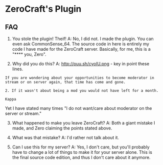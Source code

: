 ZeroCraft's Plugin
====

FAQ
----

1. You stole the plugin! Theif!
A: No, I did not. I made the plugin. You can even ask CommonSense_64. The source code in here is entirely my code I have made for the ZeroCraft server. Basically, for me, this is a "**** you, Zero".

2. Why did you do this?
A: http://puu.sh/cyoIU.png - key in point these lines.

```
If you are wondering about your opportunities to become moderator in stream or on server again, that time has come and gone.
```

```
2. If it wasn't about being a mod you would not have left for a month.

Kappa 
```

Yet I have stated many times "I do not want/care about moderator on the server or stream."

3. What happened to make you leave ZeroCraft?
A: Both a giant mistake I made, and Zero claiming the points stated above.

4. What was that mistake?
A: I'd rather not talk about it.

5. Can I use this for my server?
A: Yes, I don't care, but you'll probably have to change a lot of things to make it for your server alone. This is the final source code edition, and thus I don't care about it anymore.
